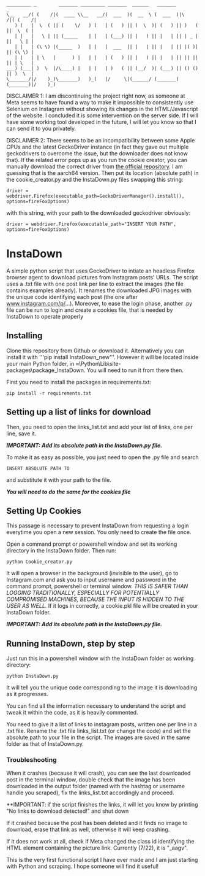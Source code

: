 ```
_________ _        _______ _________ _______  ______   _______           _       
\__   __/( (    /|(  ____ \\__   __/(  ___  )(  __  \ (  ___  )|\     /|( (    /|
   ) (   |  \  ( || (    \/   ) (   | (   ) || (  \  )| (   ) || )   ( ||  \  ( |
   | |   |   \ | || (_____    | |   | (___) || |   ) || |   | || | _ | ||   \ | |
   | |   | (\ \) |(_____  )   | |   |  ___  || |   | || |   | || |( )| || (\ \) |
   | |   | | \   |      ) |   | |   | (   ) || |   ) || |   | || || || || | \   |
___) (___| )  \  |/\____) |   | |   | )   ( || (__/  )| (___) || () () || )  \  |
\_______/|/    )_)\_______)   )_(   |/     \|(______/ (_______)(_______)|/    )_)
```

DISCLAIMER 1: I am discontinuing the project right now, as someone at Meta seems to have found a way to make it impossible to consistently use Selenium on Instagram without showing its changes in the HTML/Javascript of the website. I concluded it is some intervention on the server side. If I will have some working tool developed in the future, I will let you know so that I can send it to you privately.

DISCLAIMER 2: There seems to be an incompatibility between some Apple CPUs and the latest GeckoDriver instance (in fact they gave out multiple geckodrivers to overcome the issue, but the downloader does not know that). If the related error pops up as you run the cookie creator, you can manually download the correct driver from [the official repository](https://github.com/mozilla/geckodriver/releases). I am guessing that is the aarch64 version. Then put its location (absolute path) in the cookie_creator.py and the InstaDown.py files swapping this string:

```driver = webdriver.Firefox(executable_path=GeckoDriverManager().install(), options=fireFoxOptions)```

with this string, with your path to the downloaded geckodriver obviously:

```driver = webdriver.Firefox(executable_path="INSERT YOUR PATH", options=fireFoxOptions)```


# InstaDown
A simple python script that uses GeckoDriver to intiate an headless Firefox browser agent to download pictures from Instagram posts' URLs.
The script uses a .txt file with one post link per line to extract the images (the file contains examples already).
It renames the downloaded JPG images with the unique code identifying each post (the one after www.instagram.com/p/...).
Moreover, to ease the login phase, another .py file can be run to login and create a cookies file, that is needed by InstaDown to operate properly

## Installing
Clone this repository from Github or download it. Alternatively you can install it with '''pip install InstaDown_new'''. However it will be located inside your main Python folder, in ≈\Python\Lib\site-packages\package_InstaDown. You will need to run it from there then.

First you need to install the packages in requirements.txt:

```pip install -r requirements.txt```

## Setting up a list of links for download

Then, you need to open the links_list.txt and add your list of links, one per line, save it. 

***IMPORTANT: Add its absolute path in the InstaDown.py file.***

To make it as easy as possible, you just need to open the .py file and search

```INSERT ABSOLUTE PATH TO```

and substitute it with your path to the file.

***You will need to do the same for the cookies file***

## Setting Up Cookies
This passage is necessary to prevent InstaDown from requesting a login everytime you open a new session. You only need to create the file once.

Open a command prompt or powershell window and set its working directory in the InstaDown folder.
Then run:

```python Cookie_creator.py```

It will open a browser in the background (invisible to the user), go to Instagram.com and ask you to input username and password in the command prompt, powershell or terminal window. *THIS IS SAFER THAN LOGGING TRADITIONALLY, ESPECIALLY FOR POTENTIALLY COMPROMISED MACHINES, BECAUSE THE INPUT IS HIDDEN TO THE USER AS WELL.*
If it logs in correctly, a cookie.pkl file will be created in your InstaDown folder.

***IMPORTANT: Add its absolute path in the InstaDown.py file.*** 

## Running InstaDown, step by step
Just run this in a powershell window with the InstaDown folder as working directory:

```python InstaDown.py```

It will tell you the unique code corresponding to the image it is downloading as it progresses.

You can find all the information necessary to understand the script and tweak it within the code, as it is heavily commented.

You need to give it a list of links to instagram posts, written one per line in a .txt file. Rename the .txt file links_list.txt (or change the code) and set the absolute path to your file in the script.
The images are saved in the same folder as that of InstaDown.py.

### Troubleshooting
When it crashes (because it will crash), you can see the last downloaded post in the terminal window, double check that the image has been downloaded in the output folder (named with the hashtag or username handle you scraped), fix the links_list.txt accordingly and proceed.

**IMPORTANT: if the script finishes the links, it will let you know by printing "No links to download detected!" and shut down

If it crashed because the post has been deleted and it finds no image to download, erase that link as well, otherwise it will keep crashing.

If it does not work at all, check if Meta changed the class id identifying the HTML element containing the picture link. Currently (7/22), it is "_aagv".


This is the very first functional script I have ever made and I am just starting with Python and scraping. I hope someone will find it useful!
